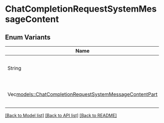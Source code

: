 # ChatCompletionRequestSystemMessageContent

## Enum Variants

| Name | Description |
|---- | -----|
| String | The contents of the system message. |
| Vec<models::ChatCompletionRequestSystemMessageContentPart> | The contents of the system message. |

[[Back to Model list]](../README.md#documentation-for-models) [[Back to API list]](../README.md#documentation-for-api-endpoints) [[Back to README]](../README.md)


